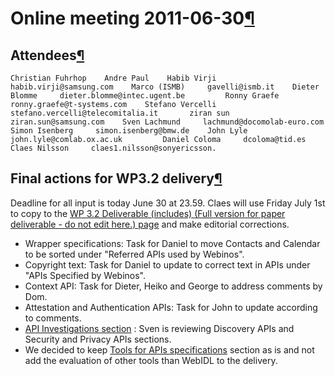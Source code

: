 Online meeting 2011-06-30[¶](#Online-meeting-2011-06-30)
========================================================

Attendees[¶](#Attendees)
------------------------

    Christian Fuhrhop    Andre Paul    Habib Virji     habib.virji@samsung.com    Marco (ISMB)     gavelli@ismb.it    Dieter Blomme     dieter.blomme@intec.ugent.be         Ronny Graefe     ronny.graefe@t-systems.com    Stefano Vercelli stefano.vercelli@telecomitalia.it       ziran sun     ziran.sun@samsung.com    Sven Lachmund     lachmund@docomolab-euro.com         Simon Isenberg     simon.isenberg@bmw.de    John Lyle     john.lyle@comlab.ox.ac.uk         Daniel Coloma     dcoloma@tid.es             Claes Nilsson     claes1.nilsson@sonyericsson.

Final actions for WP3.2 delivery[¶](#Final-actions-for-WP32-delivery)
---------------------------------------------------------------------

Deadline for all input is today June 30 at 23.59. Claes will use Friday
July 1st to copy to the [WP 3.2 Deliverable (includes) (Full version for
paper deliverable - do not edit here.)
page](http://79.125.104.127/redmine/projects/t3-2/wiki/WP_32_Deliverable_%28includes%29)
and make editorial corrections.

-   Wrapper specifications: Task for Daniel to move Contacts and
    Calendar to be sorted under "Referred APIs used by Webinos".
-   Copyright text: Task for Daniel to update to correct text in APIs
    under "APIs Specified by Webinos".
-   Context API: Task for Dieter, Heiko and George to address comments
    by Dom.
-   Attestation and Authentication APIs: Task for John to update
    according to comments.
-   [API Investigations
    section](http://79.125.104.127/redmine/projects/t3-2/wiki/API_investigations)
    : Sven is reviewing Discovery APIs and Security and Privacy APIs
    sections.
-   We decided to keep [Tools for APIs
    specifications](http://79.125.104.127/redmine/projects/t3-2/wiki/Tools_for_APIs_specifications)
    section as is and not add the evaluation of other tools than WebIDL
    to the delivery.

